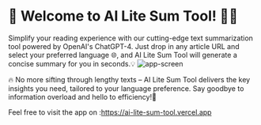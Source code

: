 # 🚀 Welcome to AI Lite Sum Tool! 📰✨
Simplify your reading experience with our cutting-edge text summarization tool powered by OpenAI's ChatGPT-4. Just drop in any article URL and select your preferred language 🌐, and AI Lite Sum Tool will generate a concise summary for you in seconds.💡
![app-screen](https://github.com/kh-mahmoud/AI_Lite_Sum_Tool/assets/97807779/7a9064b0-6323-446b-bbb9-1c6b84e45032)

🔥 No more sifting through lengthy texts – AI Lite Sum Tool delivers the key insights you need, tailored to your language preference. Say goodbye to information overload and hello to efficiency!📝

Feel free to visit the app on :https://ai-lite-sum-tool.vercel.app
 
